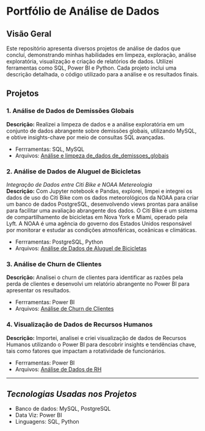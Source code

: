 # Portfólio de Análise de Dados

## Visão Geral

Este repositório apresenta diversos projetos de análise de dados que concluí, demonstrando minhas habilidades em limpeza, exploração, análise exploratória, visualização e criação de relatórios de dados. Utilizei ferramentas como SQL, Power BI e Python. Cada projeto inclui uma descrição detalhada, o código utilizado para a análise e os resultados finais.

## Projetos

### 1. Análise de Dados de Demissões Globais
**Descrição:** Realizei a limpeza de dados e a análise exploratória em um conjunto de dados abrangente sobre demissões globais, utilizando MySQL, e obtive insights-chave por meio de consultas SQL avançadas.
- Ferrramentas: SQL, MySQL
- Arquivos: [Análise e limpeza de_dados de_demissoes_globais](https://github.com/ramoncampos/analise_dados_demissoes_globais)

### 2. Análise de Dados de Aluguel de Bicicletas
*Integração de Dados entre Citi Bike e NOAA Metereologia*
<br>
**Descrição:** Com Jupyter notebook e Pandas, explorei, limpei e integrei os dados de uso do Citi Bike com os dados meteorológicos da NOAA para criar um banco de dados PostgreSQL, desenvolvendo views prontas para análise para facilitar uma avaliação abrangente dos dados. O Citi Bike é um sistema de compartilhamento de bicicletas em Nova York e Miami, operado pela Lyft. A NOAA é uma agência do governo dos Estados Unidos responsável por monitorar e estudar as condições atmosféricas, oceânicas e climáticas. 
- Ferrramentas: PostgreSQL, Python
- Arquivos: [Análise de Dados de Aluguel de Bicicletas](https://github.com/ramoncampos/analise-dados-aluguel-bicicleta)

### 3. Análise de Churn de Clientes
**Descrição:** Analisei o churn de clientes para identificar as razões pela perda de clientes e desenvolvi um relatório abrangente no Power BI para apresentar os resultados.
- Ferrramentas: Power BI
- Arquivos: [Análise de Churn de Clientes](https://github.com/ramoncampos/analise-churn-clientes)

### 4. Visualização de Dados de Recursos Humanos
**Descrição:** Importei, analisei e criei visualização de dados de Recursos Humanos utilizando o Power BI para descobrir insights e tendências chave, tais como fatores que impactam a rotatividade de funcionários.
- Ferrramentas: Power BI
- Arquivos:  [Análise de Dados de RH](https://github.com/ramoncampos/relatorio-analise-RH)

---
## *Tecnologias Usadas nos Projetos*
- Banco de dados: MySQL, PostgreSQL
- Data Viz: Power BI
- Linguagens: SQL, Python
